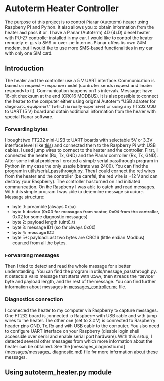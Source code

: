 # Autoterm Heater Controller
The purpose of this project is to control Planar (Autoterm) heater using Raspberry PI and Python. It also allows you to obtain information from the heater and pass it on.
I have a Planar (Autoterm) 4D (44D) diesel heater with PU-27 controller installed in my car. I would like to control the heater remotely, e. g. via SMS or over the Internet. Planar offers its own GSM modem, but I would like to use more SMS-based functionalities in my car with only one SIM card. 

## Introduction
The heater and the controller use a 5 V UART interface. Communication is based on request – response model (controller sends request and heater responds to it). Communication happens on 1 s intervals. Messages have 16-bit checksum at the end (CRC16 MODBUS).
It is also possible to connect the heater to the computer either using original Autoterm “USB adapter for diagnostic equipment” (which is really expensive) or using any FT232 USB to UART (5 V) board and obtain additional information from the heater with special Planar software. 

### Forwarding bytes
I bought two FT232 mini-USB to UART boards with selectable 5V or 3.3V interface level (like [this](https://www.aliexpress.com/item/32896631192.html?spm=a2g0o.12057483.product-detail-btn.1.d5643b97Qj3SNY)) and connected them to the Raspberry Pi with USB cables. I used jump wires to connect to the heater and the controller. First, I connected the heater (Rx, Tx, GND) and the Planar controller (Rx, Tx, GND). After some initial problems I created a simple serial passthrough program in Python (in my case the only usable bitrate was 2400). You can find the program in utils/serial_passthrough.py. Then I could connect the red wires from the heater and the controller (be careful, the red wire is +12 V and can destroy your Raspberry). The controller has turned on and initiated communication. On the Raspberry I was able to catch and read messages. With this simple program I was able to determine message structure. 
Message structure:
* byte 0: preamble (always 0xaa)
* byte 1: device (0x03 for messages from heater, 0x04 from the controller, 0x02 for some diagnostic messages)
* byte 2: payload length (uint8_t)
* byte 3: message ID1 (so far always 0x00)
* byte 4: message ID2
* byte 5+: payload
Last two bytes are CRC16 (little endian Modbus) counted from all the bytes.

### Forwarding messages
Then I tried to detect and read the whole message for a better understanding. You can find the program in utils/message_passthrough.py. It detects a valid message that starts with 0xAA, then it reads the “device” byte and payload length, and the rest of the message. You can find further information about messages in [messages_controller.md](messages/messages_controller.md) file. 

### Diagnostics connection
I connected the heater to my computer via Raspberry to capture messages. One FT232 board is connected to Raspberry with USB cable and with jump wires to the heater. The other one (set to 3.3 V) is connected to Raspberry header pins GND, Tx, Rx and with USB cable to the computer. You also need to configure UART interface on your Raspberry (disable login shell accessible over serial and enable serial port hardware). With this setup, I detected several other messages from which more information about the heater can be obtained. See the [messages_diagnostic.md](messages/messages_ diagnostic.md)  file for more information about these messages.

## Using autoterm_heater.py module
